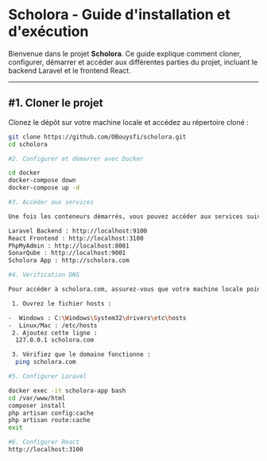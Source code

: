 # Scholora - Guide d'installation et d'exécution

Bienvenue dans le projet **Scholora**. Ce guide explique comment cloner, configurer, démarrer et accéder aux différentes parties du projet, incluant le backend Laravel et le frontend React.

---

## **#1. Cloner le projet**

Clonez le dépôt sur votre machine locale et accédez au répertoire cloné :
```bash
git clone https://github.com/OBouysfi/scholora.git
cd scholora

#2. Configurer et démarrer avec Docker

cd docker
docker-compose down
docker-compose up -d

#3. Accéder aux services

Une fois les conteneurs démarrés, vous pouvez accéder aux services suivants :

Laravel Backend : http://localhost:9100
React Frontend : http://localhost:3100
PhpMyAdmin : http://localhost:8081
SonarQube : http://localhost:9001
Scholora App : http://scholora.com

#4. Vérification DNS

Pour accéder à scholora.com, assurez-vous que votre machine locale pointe correctement. Modifiez le fichier hosts :

 1. Ouvrez le fichier hosts :

-  Windows : C:\Windows\System32\drivers\etc\hosts
-  Linux/Mac : /etc/hosts
 2. Ajoutez cette ligne :
  127.0.0.1 scholora.com

 3. Vérifiez que le domaine fonctionne :
  ping scholora.com

#5. Configurer Laravel

docker exec -it scholora-app bash
cd /var/www/html
composer install
php artisan config:cache
php artisan route:cache
exit

#6. Configurer React
http://localhost:3100



